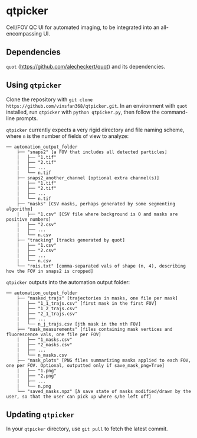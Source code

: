 # qtpicker
Cell/FOV QC UI for automated imaging, to be integrated into an all-encompassing UI.

## Dependencies
`quot` (https://github.com/alecheckert/quot) and its dependencies.

## Using `qtpicker`
Clone the repository with `git clone https://github.com/vinsfan368/qtpicker.git`. In an environment with `quot` installed, run `qtpicker` with `python qtpicker.py`, then follow the command-line prompts.

`qtpicker` currently expects a very rigid directory and file naming scheme, where `n` is the number of fields of view to analyze:
```
── automation_output_folder
    ├── "snaps2" [a FOV that includes all detected particles]
    |   ├── "1.tif"
    |   ├── "2.tif"
    |   ├── ...
    |   └── n.tif
    ├── snaps2_another_channel [optional extra channel(s)]
    |   ├── "1.tif"
    |   ├── "2.tif"
    |   ├── ...
    |   └── n.tif 
    ├── "masks" [CSV masks, perhaps generated by some segmenting algorithm]
    |   ├── "1.csv" [CSV file where background is 0 and masks are positive numbers]
    |   ├── "2.csv"
    |   ├── ...
    |   └── n.csv
    ├── "tracking" [tracks generated by quot]
    |   ├── "1.csv"
    |   ├── "2.csv"
    |   ├── ...
    |   └── n.csv
    └── "rois.txt" [comma-separated vals of shape (n, 4), describing how the FOV in snaps2 is cropped] 
```

`qtpicker` outputs into the automation output folder:
```
── automation_output_folder
    ├── "masked_trajs" [trajectories in masks, one file per mask]
    |   ├── "1_1_trajs.csv" [first mask in the first FOV]
    |   ├── "1_2_trajs.csv"
    |   ├── "2_1_trajs.csv" 
    |   ├── ...
    |   └── n_j_trajs.csv [jth mask in the nth FOV]
    ├── "mask_measurements" [files containing mask vertices and fluorescence vals, one file per FOV]
    |   ├── "1_masks.csv"
    |   ├── "2_masks.csv"
    |   ├── ...
    |   └── n_masks.csv
    ├── "mask_plots" [PNG files summarizing masks applied to each FOV, one per FOV. Optional, outputted only if save_mask_png=True]
    |   ├── "1.png"
    |   ├── "2.png"
    |   ├── ...
    |   └── n.png
    └── "saved_masks.npz" [A save state of masks modified/drawn by the user, so that the user can pick up where s/he left off]
```

## Updating `qtpicker`
In your `qtpicker` directory, use `git pull` to fetch the latest commit.
